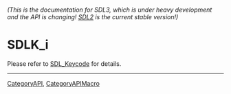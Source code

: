 ###### (This is the documentation for SDL3, which is under heavy development and the API is changing! [SDL2](https://wiki.libsdl.org/SDL2/) is the current stable version!)
# SDLK_i

Please refer to [SDL_Keycode](SDL_Keycode) for details.

----
[CategoryAPI](CategoryAPI), [CategoryAPIMacro](CategoryAPIMacro)

